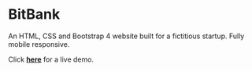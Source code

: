 # BitBank

An HTML, CSS and Bootstrap 4 website built for a fictitious startup. Fully mobile responsive.

Click <a href="https://andreiracasan.github.io/bitbank/">__here__</a> for a live demo.
